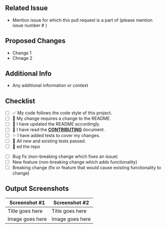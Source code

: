 ## Related Issue

- Mention issue for which this pull request is a part of (please mention issue number # )

## Proposed Changes

- Change 1
- Chnage 2

## Additional Info

- Any additional information or context

## Checklist

<!--- Go over all the following points, and put an `x` in all the boxes that apply. -->
<!--- If you're unsure about any of these, don't hesitate to ask. We're here to help! -->

- [ ] ✅ My code follows the code style of this project.
- [ ] 📝 My change requires a change to the README.
- [ ] 🎀 I have updated the README accordingly.
- [ ] 👀 I have read the [**CONTRIBUTING**](https://github.com/Lakhankumawat/LearnCPP/blob/main/Contributing.md) document.
- [ ] ✨ I have added tests to cover my changes.
- [ ] 🚩 All new and existing tests passed.
- [ ] 🌟 ed the repo

<!--- Describe your changes in detail -->

<!--- Provide a general summary of your changes in the Title above -->

<!--- Why is this change required? What problem does it solve? -->

<!--- If it fixes an open issue, please link to the issue here. -->

<!--- Please describe in detail how you tested your changes. -->

<!--- Include details of your testing environment, and the tests you ran to -->

<!--- see how your change affects other areas of the code, etc. -->

<!--- What types of changes does your code introduce? Put an `x` in all the boxes that apply: -->

- [ ] Bug fix (non-breaking change which fixes an issue)
- [ ] New feature (non-breaking change which adds functionality)
- [ ] Breaking change (fix or feature that would cause existing functionality to change)

## Output Screenshots

| Screenshot #1   | Screenshot #2   |
| --------------- | --------------- |
| Title goes here | Title goes here |
| Image goes here | Image goes here |
